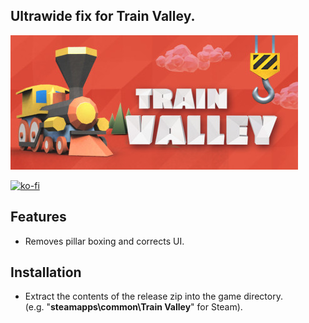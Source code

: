 ## Ultrawide fix for Train Valley.

![Game Logo](header.jpg)<br>

[![ko-fi](https://ko-fi.com/img/githubbutton_sm.svg)](https://ko-fi.com/F2F2DI3WA)<br>

## Features
- Removes pillar boxing and corrects UI.

## Installation
- Extract the contents of the release zip into the game directory.<br />(e.g. "**steamapps\common\Train Valley**" for Steam).
